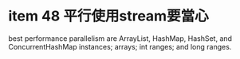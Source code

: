 # item 48 平行使用stream要當心

best performance parallelism are ArrayList, HashMap, HashSet, and ConcurrentHashMap instances; arrays; int ranges; and long ranges.


